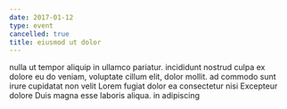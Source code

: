 ```yaml
---
date: 2017-01-12
type: event
cancelled: true
title: eiusmod ut dolor
---
```

nulla ut tempor aliquip in ullamco pariatur. incididunt nostrud culpa ex dolore eu do veniam, voluptate cillum elit, dolor mollit. ad commodo sunt irure cupidatat non velit Lorem fugiat dolor ea consectetur nisi Excepteur dolore Duis magna esse laboris aliqua. in adipiscing